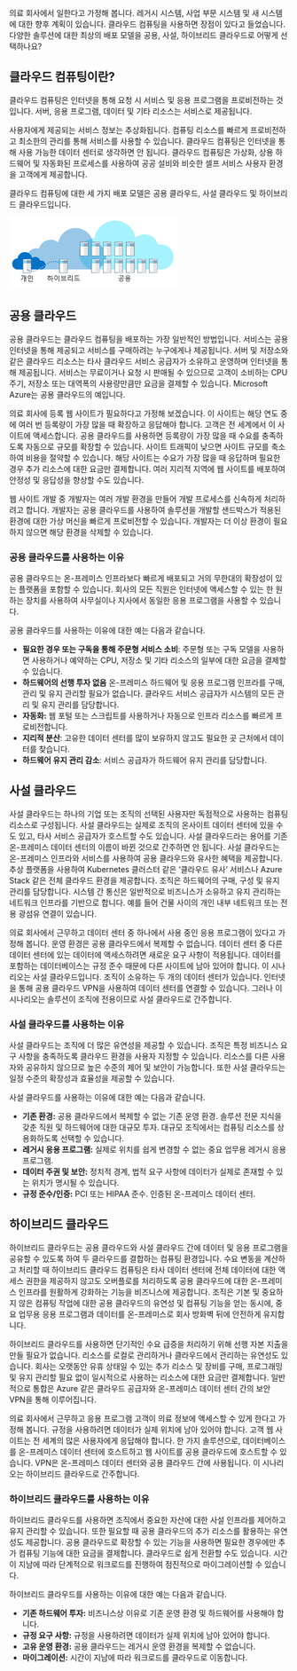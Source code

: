 의료 회사에서 일한다고 가정해 봅니다. 레거시 시스템, 사업 부문 시스템 및 새 시스템에 대한 향후 계획이 있습니다. 클라우드 컴퓨팅을 사용하면 장점이 있다고 들었습니다. 다양한 솔루션에 대한 최상의 배포 모델을 공용, 사설, 하이브리드 클라우드로 어떻게 선택하나요?

## <a name="what-is-cloud-computing"></a>클라우드 컴퓨팅이란?

클라우드 컴퓨팅은 인터넷을 통해 요청 시 서비스 및 응용 프로그램을 프로비전하는 것입니다. 서버, 응용 프로그램, 데이터 및 기타 리소스는 서비스로 제공됩니다. 

사용자에게 제공되는 서비스 정보는 추상화됩니다. 컴퓨팅 리소스를 빠르게 프로비전하고 최소한의 관리를 통해 서비스를 사용할 수 있습니다. 클라우드 컴퓨팅은 인터넷을 통해 사용 가능한 데이터 센터로 생각하면 안 됩니다. 클라우드 컴퓨팅은 가상화, 상용 하드웨어 및 자동화된 프로세스를 사용하여 공공 설비와 비슷한 셀프 서비스 사용자 환경을 고객에게 제공합니다. 

클라우드 컴퓨팅에 대한 세 가지 배포 모델은 공용 클라우드, 사설 클라우드 및 하이브리드 클라우드입니다.

![클라우드 배포 모델](../media/2-cloud-deployment.png)

## <a name="public-cloud"></a>공용 클라우드

공용 클라우드는 클라우드 컴퓨팅을 배포하는 가장 일반적인 방법입니다. 서비스는 공용 인터넷을 통해 제공되고 서비스를 구매하려는 누구에게나 제공됩니다. 서버 및 저장소와 같은 클라우드 리소스는 타사 클라우드 서비스 공급자가 소유하고 운영하며 인터넷을 통해 제공됩니다. 서비스는 무료이거나 요청 시 판매될 수 있으므로 고객이 소비하는 CPU 주기, 저장소 또는 대역폭의 사용량만큼만 요금을 결제할 수 있습니다. Microsoft Azure는 공용 클라우드의 예입니다. 

의료 회사에 등록 웹 사이트가 필요하다고 가정해 보겠습니다. 이 사이트는 해당 연도 중에 여러 번 등록량이 가장 많을 때 확장하고 응답해야 합니다. 고객은 전 세계에서 이 사이트에 액세스합니다. 공용 클라우드를 사용하면 등록량이 가장 많을 때 수요를 충족하도록 자동으로 규모를 확장할 수 있습니다. 사이트 트래픽이 낮으면 사이트 규모를 축소하여 비용을 절약할 수 있습니다. 해당 사이트는 수요가 가장 많을 때 응답하며 필요한 경우 추가 리소스에 대한 요금만 결제합니다. 여러 지리적 지역에 웹 사이트를 배포하여 안정성 및 응답성을 향상할 수도 있습니다.

웹 사이트 개발 중 개발자는 여러 개발 환경을 만들어 개발 프로세스를 신속하게 처리하려고 합니다. 개발자는 공용 클라우드를 사용하여 솔루션을 개발할 샌드박스가 적용된 환경에 대한 가상 머신을 빠르게 프로비전할 수 있습니다. 개발자는 더 이상 환경이 필요하지 않으면 해당 환경을 삭제할 수 있습니다.

### <a name="why-public-cloud"></a>공용 클라우드를 사용하는 이유

공용 클라우드는 온-프레미스 인프라보다 빠르게 배포되고 거의 무한대의 확장성이 있는 플랫폼을 포함할 수 있습니다. 회사의 모든 직원은 인터넷에 액세스할 수 있는 한 원하는 장치를 사용하여 사무실이나 지사에서 동일한 응용 프로그램을 사용할 수 있습니다. 

공용 클라우드를 사용하는 이유에 대한 예는 다음과 같습니다.

- **필요한 경우 또는 구독을 통해 주문형 서비스 소비**: 주문형 또는 구독 모델을 사용하면 사용하거나 예약하는 CPU, 저장소 및 기타 리소스의 일부에 대한 요금을 결제할 수 있습니다.
- **하드웨어의 선행 투자 없음** 온-프레미스 하드웨어 및 응용 프로그램 인프라를 구매, 관리 및 유지 관리할 필요가 없습니다. 클라우드 서비스 공급자가 시스템의 모든 관리 및 유지 관리를 담당합니다. 
- **자동화:** 웹 포털 또는 스크립트를 사용하거나 자동으로 인프라 리소스를 빠르게 프로비전합니다. 
- **지리적 분산**: 고유한 데이터 센터를 많이 보유하지 않고도 필요한 곳 근처에서 데이터를 찾습니다.
- **하드웨어 유지 관리 감소**: 서비스 공급자가 하드웨어 유지 관리를 담당합니다.

## <a name="private-cloud"></a>사설 클라우드

사설 클라우드는 하나의 기업 또는 조직의 선택된 사용자만 독점적으로 사용하는 컴퓨팅 리소스로 구성됩니다. 사설 클라우드는 실제로 조직의 온사이트 데이터 센터에 있을 수도 있고, 타사 서비스 공급자가 호스트할 수도 있습니다. 사설 클라우드라는 용어를 기존 온-프레미스 데이터 센터의 이름이 바뀐 것으로 간주하면 안 됩니다. 사설 클라우드는 온-프레미스 인프라와 서비스를 사용하여 공용 클라우드와 유사한 혜택을 제공합니다. 추상 플랫폼을 사용하여 Kubernetes 클러스터 같은 ‘클라우드 유사’ 서비스나 Azure Stack 같은 전체 클라우드 환경을 제공합니다. 조직은 하드웨어의 구매, 구성 및 유지 관리를 담당합니다. 시스템 간 통신은 일반적으로 비즈니스가 소유하고 유지 관리하는 네트워크 인프라를 기반으로 합니다. 예를 들어 건물 사이의 개인 내부 네트워크 또는 전용 광섬유 연결이 있습니다.

의료 회사에서 근무하고 데이터 센터 중 하나에서 사용 중인 응용 프로그램이 있다고 가정해 봅니다. 운영 환경은 공용 클라우드에서 복제할 수 없습니다. 데이터 센터 중 다른 데이터 센터에 있는 데이터에 액세스하려면 새로운 요구 사항이 적용됩니다. 데이터를 포함하는 데이터베이스는 규정 준수 때문에 다른 사이트에 남아 있어야 합니다. 이 시나리오는 사설 클라우드입니다. 조직이 소유하는 두 개의 데이터 센터가 있습니다. 인터넷을 통해 공용 클라우드 VPN을 사용하여 데이터 센터를 연결할 수 있습니다. 그러나 이 시나리오는 솔루션이 조직에 전용이므로 사설 클라우드로 간주합니다.

### <a name="why-private-cloud"></a>사설 클라우드를 사용하는 이유

사설 클라우드는 조직에 더 많은 유연성을 제공할 수 있습니다. 조직은 특정 비즈니스 요구 사항을 충족하도록 클라우드 환경을 사용자 지정할 수 있습니다. 리소스를 다른 사용자와 공유하지 않으므로 높은 수준의 제어 및 보안이 가능합니다. 또한 사설 클라우드는 일정 수준의 확장성과 효율성을 제공할 수 있습니다.

사설 클라우드를 사용하는 이유에 대한 예는 다음과 같습니다.

- **기존 환경:** 공용 클라우드에서 복제할 수 없는 기존 운영 환경. 솔루션 전문 지식을 갖춘 직원 및 하드웨어에 대한 대규모 투자. 대규모 조직에서는 컴퓨팅 리소스를 상용화하도록 선택할 수 있습니다.
- **레거시 응용 프로그램:** 실제로 위치를 쉽게 변경할 수 없는 중요 업무용 레거시 응용 프로그램.
- **데이터 주권 및 보안:** 정치적 경계, 법적 요구 사항에 데이터가 실제로 존재할 수 있는 위치가 명시될 수 있습니다.
- **규정 준수/인증:** PCI 또는 HIPAA 준수. 인증된 온-프레미스 데이터 센터.

## <a name="hybrid-cloud"></a>하이브리드 클라우드

하이브리드 클라우드는 공용 클라우드와 사설 클라우드 간에 데이터 및 응용 프로그램을 공유할 수 있도록 하여 두 클라우드를 결합하는 컴퓨팅 환경입니다. 수요 변동을 계산하고 처리할 때 하이브리드 클라우드 컴퓨팅은 타사 데이터 센터에 전체 데이터에 대한 액세스 권한을 제공하지 않고도 오버플로를 처리하도록 공용 클라우드에 대한 온-프레미스 인프라를 원활하게 강화하는 기능을 비즈니스에 제공합니다. 조직은 기본 및 중요하지 않은 컴퓨팅 작업에 대한 공용 클라우드의 유연성 및 컴퓨팅 기능을 얻는 동시에, 중요 업무용 응용 프로그램과 데이터를 온-프레미스로 회사 방화벽 뒤에 안전하게 유지합니다.

하이브리드 클라우드를 사용하면 단기적인 수요 급증을 처리하기 위해 선행 자본 지출을 만들 필요가 없습니다. 리소스를 로컬로 관리하거나 클라우드에서 관리하는 유연성도 있습니다. 회사는 오랫동안 유휴 상태일 수 있는 추가 리소스 및 장비를 구매, 프로그래밍 및 유지 관리할 필요 없이 일시적으로 사용하는 리소스에 대한 요금만 결제합니다. 일반적으로 통합은 Azure 같은 클라우드 공급자와 온-프레미스 데이터 센터 간의 보안 VPN을 통해 이루어집니다.

의료 회사에서 근무하고 응용 프로그램 고객이 의료 정보에 액세스할 수 있게 한다고 가정해 봅니다. 규정을 사용하려면 데이터가 실제 위치에 남아 있어야 합니다. 고객 웹 사이트는 전 세계의 많은 사용자에게 응답해야 합니다.  한 가지 솔루션으로, 데이터베이스를 온-프레미스 데이터 센터에 호스트하고 웹 사이트를 공용 클라우드에 호스트할 수 있습니다. VPN은 온-프레미스 데이터 센터와 공용 클라우드 간에 사용됩니다. 이 시나리오는 하이브리드 클라우드로 간주합니다.

### <a name="why-hybrid-cloud"></a>하이브리드 클라우드를 사용하는 이유

하이브리드 클라우드를 사용하면 조직에서 중요한 자산에 대한 사설 인프라를 제어하고 유지 관리할 수 있습니다. 또한 필요할 때 공용 클라우드의 추가 리소스를 활용하는 유연성도 제공합니다. 공용 클라우드로 확장할 수 있는 기능을 사용하면 필요한 경우에만 추가 컴퓨팅 기능에 대한 요금을 결제합니다. 클라우드로 쉽게 전환할 수도 있습니다. 시간이 지남에 따라 단계적으로 워크로드를 진행하여 점진적으로 마이그레이션할 수 있습니다.

하이브리드 클라우드를 사용하는 이유에 대한 예는 다음과 같습니다.

- **기존 하드웨어 투자:** 비즈니스상 이유로 기존 운영 환경 및 하드웨어를 사용해야 합니다.
- **규정 요구 사항:** 규정을 사용하려면 데이터가 실제 위치에 남아 있어야 합니다.
- **고유 운영 환경:** 공용 클라우드는 레거시 운영 환경을 복제할 수 없습니다.
- **마이그레이션:** 시간이 지남에 따라 워크로드를 클라우드로 이동합니다.
